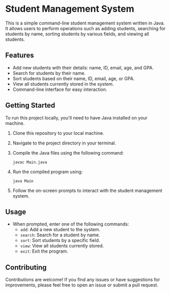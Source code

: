 # Student Management System

This is a simple command-line student management system written in Java. It allows users to perform operations such as adding students, searching for students by name, sorting students by various fields, and viewing all students.

## Features

- Add new students with their details: name, ID, email, age, and GPA.
- Search for students by their name.
- Sort students based on their name, ID, email, age, or GPA.
- View all students currently stored in the system.
- Command-line interface for easy interaction.

## Getting Started

To run this project locally, you'll need to have Java installed on your machine.

1. Clone this repository to your local machine.
2. Navigate to the project directory in your terminal.
3. Compile the Java files using the following command:

    ```
    javac Main.java
    ```

4. Run the compiled program using:

    ```
    java Main
    ```

5. Follow the on-screen prompts to interact with the student management system.

## Usage

- When prompted, enter one of the following commands:
  - `add`: Add a new student to the system.
  - `search`: Search for a student by name.
  - `sort`: Sort students by a specific field.
  - `view`: View all students currently stored.
  - `exit`: Exit the program.

## Contributing

Contributions are welcome! If you find any issues or have suggestions for improvements, please feel free to open an issue or submit a pull request.

